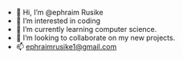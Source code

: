 - 👋 Hi, I’m @ephraim Rusike 
- 👀 I’m interested in coding 
- 🌱 I’m currently learning computer science.
- 💞️ I’m looking to collaborate on my new projects.
- 📫 ephraimrusike1@gmail.com

<!---
ephraimru/ephraimru is a ✨ special ✨ repository because its `README.md` (this file) appears on your GitHub profile.
You can click the Preview link to take a look at your changes.
--->
